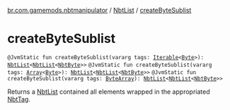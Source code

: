 [br.com.gamemods.nbtmanipulator](../index.md) / [NbtList](index.md) / [createByteSublist](./create-byte-sublist.md)

# createByteSublist

`@JvmStatic fun createByteSublist(vararg tags: `[`Iterable`](https://kotlinlang.org/api/latest/jvm/stdlib/kotlin.collections/-iterable/index.html)`<`[`Byte`](https://kotlinlang.org/api/latest/jvm/stdlib/kotlin/-byte/index.html)`>): `[`NbtList`](index.md)`<`[`NbtList`](index.md)`<`[`NbtByte`](../-nbt-byte/index.md)`>>`
`@JvmStatic fun createByteSublist(vararg tags: `[`Array`](https://kotlinlang.org/api/latest/jvm/stdlib/kotlin/-array/index.html)`<`[`Byte`](https://kotlinlang.org/api/latest/jvm/stdlib/kotlin/-byte/index.html)`>): `[`NbtList`](index.md)`<`[`NbtList`](index.md)`<`[`NbtByte`](../-nbt-byte/index.md)`>>`
`@JvmStatic fun createByteSublist(vararg tags: `[`ByteArray`](https://kotlinlang.org/api/latest/jvm/stdlib/kotlin/-byte-array/index.html)`): `[`NbtList`](index.md)`<`[`NbtList`](index.md)`<`[`NbtByte`](../-nbt-byte/index.md)`>>`

Returns a [NbtList](index.md) contained all elements wrapped in the appropriated [NbtTag](../-nbt-tag/index.md).

